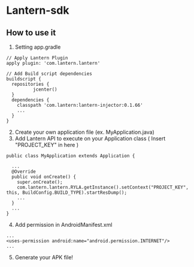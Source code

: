 # Lantern-sdk

## How to use it

1. Setting app.gradle

  ```
  // Apply Lantern Plugin
  apply plugin: 'com.lantern.lantern'

  // Add Build script dependencies
  buildscript {
    repositories {
            jcenter()
    }
    dependencies {
      classpath 'com.lantern:lantern-injector:0.1.66'
      ...
    }
  }
  ```

2. Create your own application file (ex. MyApplication.java)
3. Add Lantern API to execute on your Application class
  ( Insert "PROJECT_KEY" in here )

  ```
  public class MyApplication extends Application {

    ...
    @Override
    public void onCreate() {
      super.onCreate();
      com.lantern.lantern.RYLA.getInstance().setContext("PROJECT_KEY", this, BuildConfig.BUILD_TYPE).startResDump();
      ...
    }
    ...
  }
  ```

4. Add permission in AndroidManifest.xml

  ```
  ...
  <uses-permission android:name="android.permission.INTERNET"/>
  ...
  ```

5. Generate your APK file!
